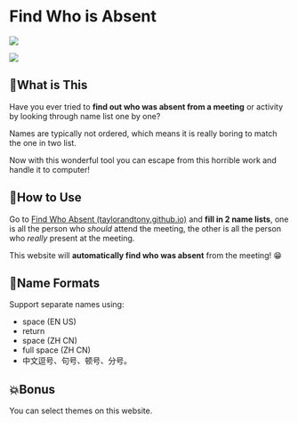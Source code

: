# Find Who is Absent

![](https://img.shields.io/badge/test-all_pass-green.svg)

![](https://img.shields.io/badge/language-HTML5-green.svg)

## 🤔What is This

Have you ever tried to **find out who was absent from a meeting** or activity by looking through name list one by one? 

Names are typically not ordered, which means it is really boring to match the one in two list.

Now with this wonderful tool you can escape from this horrible work and handle it to computer!

## 🚀How to Use

Go to [Find Who Absent (taylorandtony.github.io)](https://taylorandtony.github.io/find-who-absent/) and **fill in 2 name lists**, one is all the person who *should* attend the meeting, the other is all the person who *really* present at the meeting.

This website will **automatically find who was absent** from the meeting! 😁

## 📝Name Formats

Support separate names using:

- space (EN US)
- return
- space (ZH CN)
- full space (ZH CN)
- 中文逗号、句号、顿号、分号。

## 💥Bonus

You can select themes on this website.

